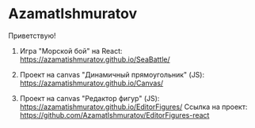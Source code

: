 # AzamatIshmuratov

Приветствую!

1) Игра "Морской бой" на React: https://azamatishmuratov.github.io/SeaBattle/

2) Проект на canvas "Динамичный прямоугольник" (JS): https://azamatishmuratov.github.io/Canvas/

3) Проект на canvas "Редактор фигур" (JS): https://azamatishmuratov.github.io/EditorFigures/
                         Ссылка на проект: https://github.com/AzamatIshmuratov/EditorFigures-react
